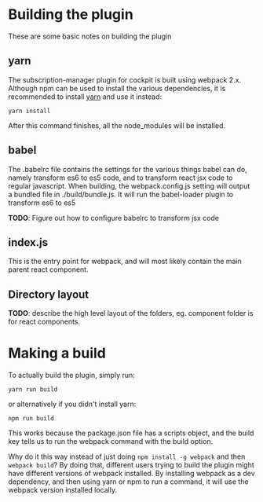 # Building the plugin

These are some basic notes on building the plugin

## yarn

The subscription-manager plugin for cockpit is built using webpack 2.x.  Although npm can be used to install the various
dependencies, it is recommended to install [yarn][-yarnpkg] and use it instead:

```
yarn install
```

After this command finishes, all the node_modules will be installed.

## babel

The .babelrc file contains the settings for the various things babel can do, namely transform es6 to es5 code, and to
transform react jsx code to regular javascript. When building, the webpack.config.js setting will output a bundled file
in ./build/bundle.js.  It will run the babel-loader plugin to transform es6 to es5

**TODO**: Figure out how to configure babelrc to transform jsx code

## index.js

This is the entry point for webpack, and will most likely contain the main parent react component.


## Directory layout

**TODO**: describe the high level layout of the folders, eg. component folder is for react components.

# Making a build

To actually build the plugin, simply run:

```
yarn run build
```

or alternatively if you didn't install yarn:

```
npm run build
```

This works because the package.json file has a scripts object, and the build key tells us to run the webpack command
with the build option.

Why do it this way instead of just doing `npm install -g webpack` and then `webpack build`?  By doing that, different
users trying to build the plugin might have different versions of webpack installed.  By installing webpack as a dev
dependency, and then using yarn or npm to run a command, it will use the webpack version installed locally.

[-yarnpkg]: https://yarnpkg.com
